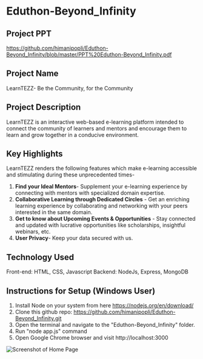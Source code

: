 # Eduthon-Beyond_Infinity

## Project PPT
https://github.com/himanipopli/Eduthon-Beyond_Infinity/blob/master/PPT%20Eduthon-Beyond_Infinity.pdf

## Project Name
LearnTEZZ- Be the Community, for the Community

## Project Description
LearnTEZZ is an interactive web-based e-learning platform intended to connect the community of learners and mentors and encourage them to learn and grow together in a conducive environment. 

## Key Highlights
LearnTEZZ renders the following features which make e-learning accessible and stimulating during these unprecedented times-
1. **Find your Ideal Mentors**- Supplement your e-learning experience by connecting with mentors with specialized domain expertise. 
2. **Collaborative Learning through Dedicated Circles** - Get an enriching learning experience by collaborating and networking with your peers interested in the same domain.  
3. **Get to know about Upcoming Events & Opportunities** - Stay connected and updated with lucrative opportunities like scholarships, insightful webinars, etc. 
4. **User Privacy**- Keep your data secured with us. 

## Technology Used
Front-end: HTML, CSS, Javascript
Backend: NodeJs, Express, MongoDB

## Instructions for Setup (Windows User)
1. Install Node on your system from here https://nodejs.org/en/download/
2. Clone this github repo: https://github.com/himanipopli/Eduthon-Beyond_Infinity.git
3. Open the terminal and navigate to the "Eduthon-Beyond_Infinity" folder.
4. Run "node app.js" command
5. Open Google Chrome browser and visit http://localhost:3000 

![Screenshot of Home Page](https://github.com/vermakhushboo/Eduthon-Beyond_Infinity/blob/master/public/images/Screenshot%20(34).png)



